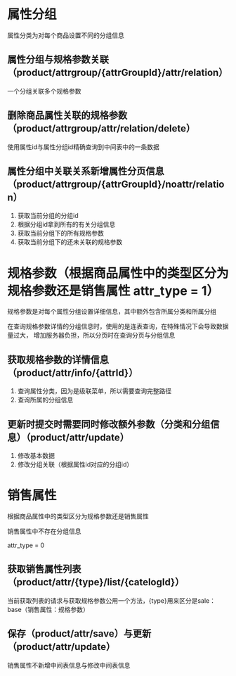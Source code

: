 # 属性分组
属性分类为对每个商品设置不同的分组信息

## 属性分组与规格参数关联（product/attrgroup/{attrGroupId}/attr/relation）
一个分组关联多个规格参数

## 删除商品属性关联的规格参数（product/attrgroup/attr/relation/delete）
使用属性id与属性分组id精确查询到中间表中的一条数据

## 属性分组中关联关系新增属性分页信息（product/attrgroup/{attrGroupId}/noattr/relation）
1. 获取当前分组的分组id
2. 根据分组id拿到所有的有关分组信息
3. 获取当前分组下的所有规格参数
4. 获取当前分组下的还未关联的规格参数

# 规格参数（根据商品属性中的类型区分为规格参数还是销售属性 attr_type = 1）

规格参数是对每个属性分组设置详细信息，其中额外包含所属分类和所属分组

在查询规格参数详情的分组信息时，使用的是连表查询，在特殊情况下会导致数据量过大，
增加服务器负担，所以分页时在查询分页与分组信息

## 获取规格参数的详情信息（product/attr/info/{attrId}）
1. 查询属性分类，因为是级联菜单，所以需要查询完整路径
2. 查询所属的分组信息

## 更新时提交时需要同时修改额外参数（分类和分组信息）（product/attr/update）
1. 修改基本数据
2. 修改分组关联（根据属性id对应的分组id）

# 销售属性
根据商品属性中的类型区分为规格参数还是销售属性 

销售属性中不存在分组信息

attr_type = 0

## 获取销售属性列表（product/attr/{type}/list/{catelogId}）
当前获取列表的请求与获取规格参数公用一个方法，{type}用来区分是sale：base（销售属性：规格参数）

## 保存（product/attr/save）与更新（product/attr/update）
销售属性不新增中间表信息与修改中间表信息


 
